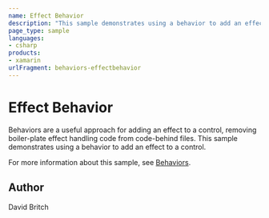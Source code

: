 ```yaml
---
name: Effect Behavior
description: "This sample demonstrates using a behavior to add an effect to a control."
page_type: sample
languages:
- csharp
products:
- xamarin
urlFragment: behaviors-effectbehavior
---
```


# Effect Behavior

Behaviors are a useful approach for adding an effect to a control, removing boiler-plate effect handling code from code-behind files. This sample demonstrates using a behavior to add an effect to a control.

For more information about this sample, see [Behaviors](https://developer.xamarin.com/guides/xamarin-forms/behaviors/).

## Author

David Britch

